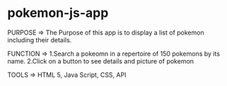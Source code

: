 # pokemon-js-app

PURPOSE  => The Purpose of this app is to display a list of pokemon including their details. 

FUNCTION => 1.Search a pokeomn in a repertoire of 150 pokemons by its name.
            2.Click on a button to see details and picture of pokemon

TOOLS    => HTML 5, Java Script, CSS, API 
